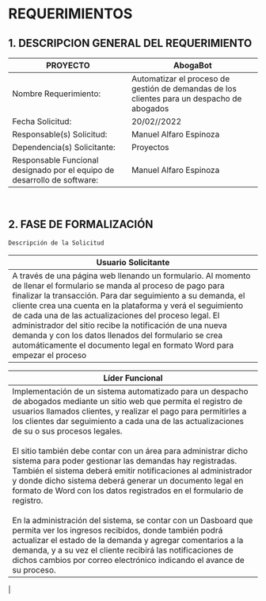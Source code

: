 # REQUERIMIENTOS



## 1. DESCRIPCION GENERAL DEL REQUERIMIENTO

| PROYECTO | AbogaBot |
| -------- | -------- |
| Nombre Requerimiento: | Automatizar el proceso de gestión de demandas de los clientes para un despacho de abogados |
| Fecha Solicitud: | 20/02//2022 |
| Responsable(s) Solicitud: | Manuel Alfaro Espinoza |
| Dependencia(s) Solicitante: | Proyectos |
| Responsable Funcional designado por el equipo de desarrollo de software: | Manuel Alfaro Espinoza |

<br>

## 2.	FASE DE FORMALIZACIÓN

```sh
Descripción de la Solicitud
```
| Usuario Solicitante |
| -------------------- |
| A través de una página web llenando un formulario. Al momento de llenar el formulario se manda al proceso de pago para finalizar la transacción. Para dar seguimiento a su demanda, el cliente crea una cuenta en la plataforma y verá el seguimiento de cada una de las actualizaciones del proceso legal. El administrador del sitio recibe la notificación de una nueva demanda y con los datos llenados del formulario se crea automáticamente el documento legal en formato Word para empezar el proceso |

| Líder Funcional |
| --------------- |
| Implementación de un sistema automatizado para un despacho de abogados mediante un sitio web que permita el registro de usuarios llamados clientes, y realizar el pago para permitirles a los clientes dar seguimiento a cada una de las actualizaciones de su o sus procesos legales.<br><br>El sitio también debe contar con un área para administrar dicho sistema para poder gestionar las demandas hay registradas. También el sistema deberá emitir notificaciones al administrador y donde dicho sistema deberá generar un documento legal en formato de Word con los datos registrados en el formulario de registro.<br><br>En la administración del sistema, se contar con un Dasboard que permita ver los ingresos recibidos, donde también podrá actualizar el estado de la demanda y agregar comentarios a la demanda, y a su vez el cliente recibirá las notificaciones de dichos cambios por correo electrónico indicando el avance de su proceso.
 |
